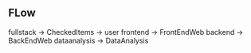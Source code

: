 ## FLow

fullstack -> CheckedItems -> user
frontend -> FrontEndWeb
backend -> BackEndWeb
dataanalysis -> DataAnalysis